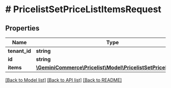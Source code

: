 # # PricelistSetPriceListItemsRequest


## Properties 


Name | Type | Description | Notes
------------ | ------------- | ------------- | -------------
**tenant_id**| **string** |   | [optional]
**id**| **string** |   | [optional]
**items**| [**\GeminiCommerce\Pricelist\Model\PricelistSetPriceListItem[]**](PricelistSetPriceListItem.md) |   | [optional]


[[Back to Model list]](../../README.md#models) [[Back to API list]](../../README.md#endpoints) [[Back to README]](../../README.md)

